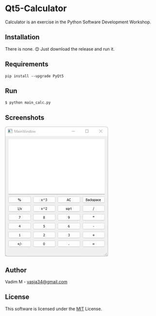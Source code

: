 # Qt5-Calculator

Calculator is an exercise in the Python Software Development Workshop.

## Installation

There is none. 😊 Just download the release and run it.

## Requirements

```shell
pip install --upgrade PyQt5
```

## Run

```shell
$ python main_calc.py
```

## Screenshots

![Main Window](screenshots/main_window.jpg?raw=true)

## Author

Vadim M - vasja34@gmail.com

## License

This software is licensed under the [MIT](LICENSE) License.
